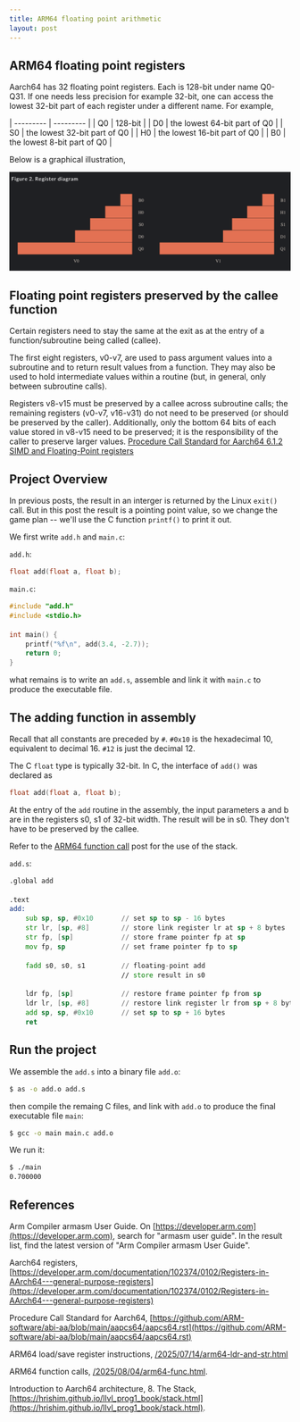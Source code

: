 ```yaml
---
title: ARM64 floating point arithmetic
layout: post
---
```


## ARM64 floating point registers
Aarch64 has 32 floating point registers. Each is 128-bit under name Q0-Q31. If one needs less precision for example 32-bit, one can access the lowest 32-bit part of each register under a different name. For example,

| --------- | --------- |
|     Q0    |  128-bit  |
|    D0     |  the lowest 64-bit part of Q0 |
|    S0     |  the lowest 32-bit part of Q0 |
|    H0     |  the lowest 16-bit part of Q0 |
|    B0     |  the lowest 8-bit part of Q0  |

Below is a graphical illustration,

![a64 floating point registers](/assets/arm64/a64_fp_registers.png)

## Floating point registers preserved by the callee function
Certain registers need to stay the same at the exit as at the entry of a function/subroutine being called (callee).

The first eight registers, v0-v7, are used to pass argument values into a subroutine and to return result values from a function. They may also be used to hold intermediate values within a routine (but, in general, only between subroutine calls).

Registers v8-v15 must be preserved by a callee across subroutine calls; the remaining registers (v0-v7, v16-v31) do not need to be preserved (or should be preserved by the caller). Additionally, only the bottom 64 bits of each value stored in v8-v15 need to be preserved; it is the responsibility of the caller to preserve larger values. [Procedure Call Standard for Aarch64 6.1.2 SIMD and Floating-Point registers](https://github.com/ARM-software/abi-aa/blob/main/aapcs64/aapcs64.rst#simd-and-floating-point-registers)

## Project Overview
In previous posts, the result in an interger is returned by the Linux `exit()` call. But in this post the result is a pointing point value, so we change the game plan -- we'll use the C function `printf()` to print it out.

We first write `add.h` and `main.c`:

`add.h`:

```c
float add(float a, float b);
```

`main.c`:

```c
#include "add.h"
#include <stdio.h>

int main() {
    printf("%f\n", add(3.4, -2.7));
    return 0;
}
```

what remains is to write an `add.s`, assemble and link it with `main.c` to produce the executable file.

## The adding function in assembly
Recall that all constants are preceded by `#`. `#0x10` is the hexadecimal 10, equivalent to decimal 16. `#12` is just the decimal 12.

The C `float` type is typically 32-bit. In C, the interface of `add()` was declared as

```c
float add(float a, float b);
```

At the entry of the `add` routine in the assembly, the input parameters a and b are in the registers s0, s1 of 32-bit width. The result will be in s0. They don't have to be preserved by the callee.

Refer to the [ARM64 function call](/2025/08/04/arm64-func.html) post for the use of the stack.

`add.s`:

```asm
.global add

.text
add:
    sub sp, sp, #0x10       // set sp to sp - 16 bytes
    str lr, [sp, #8]        // store link register lr at sp + 8 bytes
    str fp, [sp]            // store frame pointer fp at sp
    mov fp, sp              // set frame pointer fp to sp

    fadd s0, s0, s1         // floating-point add
                            // store result in s0

    ldr fp, [sp]            // restore frame pointer fp from sp
    ldr lr, [sp, #8]        // restore link register lr from sp + 8 bytes
    add sp, sp, #0x10       // set sp to sp + 16 bytes
    ret
```

## Run the project
We assemble the `add.s` into a binary file `add.o`:

```sh
$ as -o add.o add.s
```

then compile the remaing C files, and link with `add.o` to produce the final executable file `main`:

```sh
$ gcc -o main main.c add.o
```

We run it:

```sh
$ ./main
0.700000
```

## References
Arm Compiler armasm User Guide. On [https://developer.arm.com](https://developer.arm.com), search for "armasm user guide". In the result list, find the latest version of "Arm Compiler armasm User Guide".

Aarch64 registers, [https://developer.arm.com/documentation/102374/0102/Registers-in-AArch64---general-purpose-registers](https://developer.arm.com/documentation/102374/0102/Registers-in-AArch64---general-purpose-registers)

Procedure Call Standard for Aarch64, [https://github.com/ARM-software/abi-aa/blob/main/aapcs64/aapcs64.rst](https://github.com/ARM-software/abi-aa/blob/main/aapcs64/aapcs64.rst)

ARM64 load/save register instructions, [/2025/07/14/arm64-ldr-and-str.html](/2025/07/14/arm64-ldr-and-str.html)

ARM64 function calls, [/2025/08/04/arm64-func.html](/2025/08/04/arm64-func.html).

Introduction to Aarch64 architecture, 8. The Stack, [https://hrishim.github.io/llvl_prog1_book/stack.html](https://hrishim.github.io/llvl_prog1_book/stack.html).
